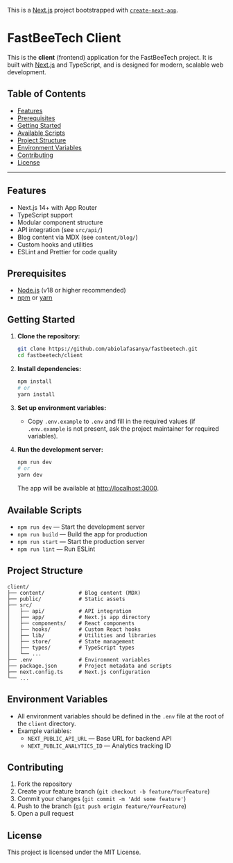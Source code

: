 This is a [Next.js](https://nextjs.org) project bootstrapped with [`create-next-app`](https://nextjs.org/docs/app/api-reference/cli/create-next-app).

# FastBeeTech Client

This is the **client** (frontend) application for the FastBeeTech project. It is built with [Next.js](https://nextjs.org/) and TypeScript, and is designed for modern, scalable web development.

## Table of Contents

- [Features](#features)
- [Prerequisites](#prerequisites)
- [Getting Started](#getting-started)
- [Available Scripts](#available-scripts)
- [Project Structure](#project-structure)
- [Environment Variables](#environment-variables)
- [Contributing](#contributing)
- [License](#license)

---

## Features

- Next.js 14+ with App Router
- TypeScript support
- Modular component structure
- API integration (see `src/api/`)
- Blog content via MDX (see `content/blog/`)
- Custom hooks and utilities
- ESLint and Prettier for code quality

## Prerequisites

- [Node.js](https://nodejs.org/) (v18 or higher recommended)
- [npm](https://www.npmjs.com/) or [yarn](https://yarnpkg.com/)

## Getting Started

1. **Clone the repository:**

   ```bash
   git clone https://github.com/abiolafasanya/fastbeetech.git
   cd fastbeetech/client
   ```

2. **Install dependencies:**

   ```bash
   npm install
   # or
   yarn install
   ```

3. **Set up environment variables:**

   - Copy `.env.example` to `.env` and fill in the required values (if `.env.example` is not present, ask the project maintainer for required variables).

4. **Run the development server:**
   ```bash
   npm run dev
   # or
   yarn dev
   ```
   The app will be available at [http://localhost:3000](http://localhost:3000).

## Available Scripts

- `npm run dev` — Start the development server
- `npm run build` — Build the app for production
- `npm run start` — Start the production server
- `npm run lint` — Run ESLint

## Project Structure

```
client/
├── content/           # Blog content (MDX)
├── public/            # Static assets
├── src/
│   ├── api/           # API integration
│   ├── app/           # Next.js app directory
│   ├── components/    # React components
│   ├── hooks/         # Custom React hooks
│   ├── lib/           # Utilities and libraries
│   ├── store/         # State management
│   ├── types/         # TypeScript types
│   └── ...
├── .env               # Environment variables
├── package.json       # Project metadata and scripts
├── next.config.ts     # Next.js configuration
└── ...
```

## Environment Variables

- All environment variables should be defined in the `.env` file at the root of the `client` directory.
- Example variables:
  - `NEXT_PUBLIC_API_URL` — Base URL for backend API
  - `NEXT_PUBLIC_ANALYTICS_ID` — Analytics tracking ID

## Contributing

1. Fork the repository
2. Create your feature branch (`git checkout -b feature/YourFeature`)
3. Commit your changes (`git commit -m 'Add some feature'`)
4. Push to the branch (`git push origin feature/YourFeature`)
5. Open a pull request

## License

This project is licensed under the MIT License.
